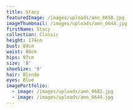 ```yaml
---
title: Stacy
featuredImage: /images/uploads/amn_0658.jpg
imageThumbnail: /images/uploads/amn_0644.jpg
firstName: Stacy
collection: Classic
height: 174cm
bust: 89cm
waist: 80cm
hips: 97cm
size: '8'
shoeSize: '9'
hair: Blonde
eyes: Blue
imagePortfolio:
  - image: /images/uploads/amn_0682.jpg
  - image: /images/uploads/amn_0644.jpg
---
```


